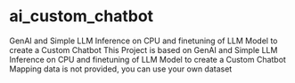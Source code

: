 # ai_custom_chatbot
GenAI and Simple LLM Inference on CPU and finetuning of LLM Model to create a Custom Chatbot
This Project is based on GenAI and Simple LLM Inference on CPU and finetuning of LLM Model to create a Custom Chatbot
Mapping data is not provided, you can use your own dataset
